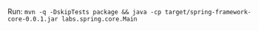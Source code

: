 Run: `mvn -q -DskipTests package && java -cp target/spring-framework-core-0.0.1.jar labs.spring.core.Main`
